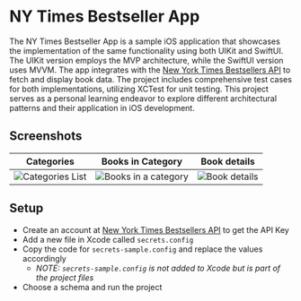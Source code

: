 # NY Times Bestseller App

The NY Times Bestseller App is a sample iOS application that showcases the implementation of the same functionality using both UIKit and SwiftUI. The UIKit version employs the MVP architecture, while the SwiftUI version uses MVVM. The app integrates with the [New York Times Bestsellers API](https://developer.nytimes.com/docs/books-product/1/overview) to fetch and display book data. The project includes comprehensive test cases for both implementations, utilizing XCTest for unit testing. This project serves as a personal learning endeavor to explore different architectural patterns and their application in iOS development.

## Screenshots

| Categories | Books in Category | Book details |
|---|---|---|
| ![Categories List](https://github.com/user-attachments/assets/8c3f5f7f-a84b-43c5-af1d-e03dfd9803db) | ![Books in a category](https://github.com/user-attachments/assets/fb73ca8d-11d4-41b8-a073-72057e58fc50) | ![Book details](https://github.com/user-attachments/assets/e85419de-4685-48e5-8469-6d5b1df2c6c2) |

## Setup

- Create an account at [New York Times Bestsellers API](https://developer.nytimes.com/docs/books-product/1/overview) to get the API Key
- Add a new file in Xcode called `secrets.config`
- Copy the code for `secrets-sample.config` and replace the values accordingly
    - *NOTE: `secrets-sample.config` is not added to Xcode but is part of the project files*
- Choose a schema and run the project
